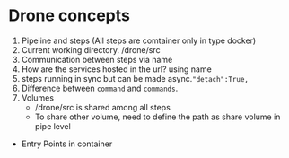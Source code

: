 # Drone concepts
1. Pipeline and steps (All steps are comtainer only in type docker)
2. Current working directory. /drone/src
3. Communication between steps via name
4. How are the services hosted in the url? using name
4. steps running in sync but can be made async.`"detach":True,`
5. Difference between `command` and `commands`.
5. Volumes
    - /drone/src is shared among all steps
    - To share other volume, need to define the path as share volume in pipe level
- Entry Points in container